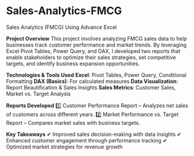 # Sales-Analytics-FMCG
Sales Analytics (FMCG) Using Advance Excel

**Project Overview**
This project involves analyzing FMCG sales data to help businesses track customer performance and market trends. By leveraging Excel Pivot Tables, Power Query, and DAX, I developed two reports that enable stakeholders to optimize their sales strategies, set competitive targets, and identify business expansion opportunities.

**Technologies & Tools Used**
**Excel**: Pivot Tables, Power Query, Conditional Formatting
**DAX (Basics)**: For calculated measures
**Data Visualization**: Report Beautification & Sales Insights
**Sales Metrics**: Customer Sales, Market vs. Target Analysis

**Reports Developed**
1️⃣ Customer Performance Report – Analyzes net sales of customers across different years.
2️⃣ Market Performance vs. Target Report – Compares market sales with business targets.

**Key Takeaways**
✔ Improved sales decision-making with data insights
✔ Enhanced customer engagement through performance tracking
✔ Optimized market strategies for revenue growth
